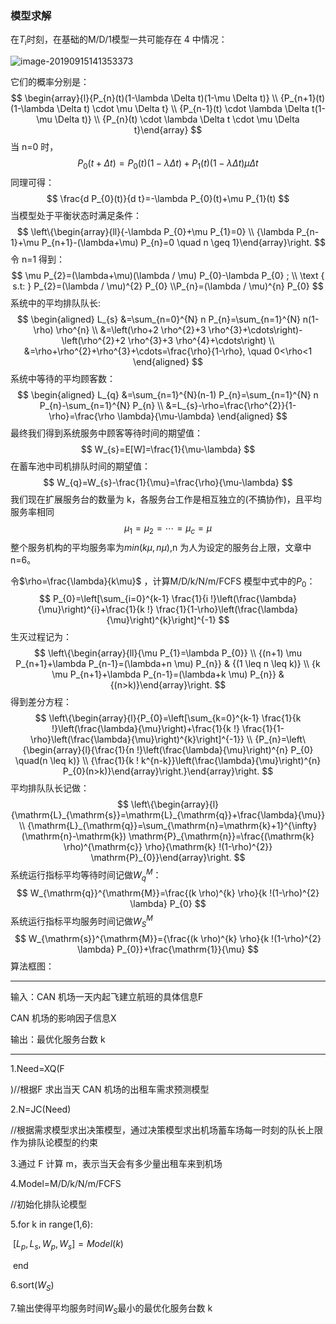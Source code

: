 ### 模型求解

在$T_i$时刻，在基础的M/D/1模型一共可能存在 4 中情况：

![image-20190915141353373](https://tva1.sinaimg.cn/large/006y8mN6ly1g706bu433nj30w608g0tu.jpg)

它们的概率分别是：
$$
\begin{array}{l}{P_{n}(t)(1-\lambda \Delta t)(1-\mu \Delta t)} \\ {P_{n+1}(t)(1-\lambda \Delta t) \cdot \mu \Delta t} \\ {P_{n-1}(t) \cdot \lambda \Delta t(1-\mu \Delta t)} \\ {P_{n}(t) \cdot \lambda \Delta t \cdot \mu \Delta t}\end{array}
$$
当 n=0 时，
$$
P_{0}(t+\Delta t)=P_{0}(t)(1-\lambda \Delta t)+P_{1}(t)(1-\lambda \Delta t) \mu \Delta t
$$
同理可得：
$$
\frac{d P_{0}(t)}{d t}=-\lambda P_{0}(t)+\mu P_{1}(t)
$$
当模型处于平衡状态时满足条件：
$$
\left\{\begin{array}{ll}{-\lambda P_{0}+\mu P_{1}=0} \\ {\lambda P_{n-1}+\mu P_{n+1}-(\lambda+\mu) P_{n}=0 \quad n \geq 1}\end{array}\right.
$$
令 n=1 得到：
$$
\mu P_{2}=(\lambda+\mu)(\lambda / \mu) P_{0}-\lambda P_{0} ; \\ \text { s.t: }  P_{2}=(\lambda / \mu)^{2} P_{0}
\\P_{n}=(\lambda / \mu)^{n} P_{0}
$$
系统中的平均排队队长:
$$
\begin{aligned} L_{s} &=\sum_{n=0}^{N} n P_{n}=\sum_{n=1}^{N} n(1-\rho) \rho^{n} \\ &=\left(\rho+2 \rho^{2}+3 \rho^{3}+\cdots\right)-\left(\rho^{2}+2 \rho^{3}+3 \rho^{4}+\cdots\right) \\ &=\rho+\rho^{2}+\rho^{3}+\cdots=\frac{\rho}{1-\rho}, \quad 0<\rho<1 \end{aligned}
$$
系统中等待的平均顾客数：
$$
\begin{aligned} L_{q} &=\sum_{n=1}^{N}(n-1) P_{n}=\sum_{n=1}^{N} n P_{n}-\sum_{n=1}^{N} P_{n} \\ &=L_{s}-\rho=\frac{\rho^{2}}{1-\rho}=\frac{\rho \lambda}{\mu-\lambda} \end{aligned}
$$
最终我们得到系统服务中顾客等待时间的期望值：
$$
W_{s}=E[W]=\frac{1}{\mu-\lambda}
$$
在蓄车池中司机排队时间的期望值：
$$
W_{q}=W_{s}-\frac{1}{\mu}=\frac{\rho}{\mu-\lambda}
$$
我们现在扩展服务台的数量为 k，各服务台工作是相互独立的(不搞协作)，且平均服务率相同
$$
\mu_{1}=\mu_{2}=\cdots=\mu_{c}=\mu
$$
整个服务机构的平均服务率为$min(k\mu,n\mu)$,n 为人为设定的服务台上限，文章中 n=6。

令$\rho=\frac{\lambda}{k\mu}$  ，计算M/D/k/N/m/FCFS 模型中式中的$P_0$：
$$
P_{0}=\left[\sum_{i=0}^{k-1} \frac{1}{i !}\left(\frac{\lambda}{\mu}\right)^{i}+\frac{1}{k !} \frac{1}{1-\rho}\left(\frac{\lambda}{\mu}\right)^{k}\right]^{-1}
$$
生灭过程记为：
$$
\left\{\begin{array}{ll}{\mu P_{1}=\lambda P_{0}} \\ {(n+1) \mu P_{n+1}+\lambda P_{n-1}=(\lambda+n \mu) P_{n}} & {(1 \leq n \leq k)} \\ {k \mu P_{n+1}+\lambda P_{n-1}=(\lambda+k \mu) P_{n}} & {(n>k)}\end{array}\right.
$$
得到差分方程：
$$
\left\{\begin{array}{l}{P_{0}=\left[\sum_{k=0}^{k-1} \frac{1}{k !}\left(\frac{\lambda}{\mu}\right)+\frac{1}{k !} \frac{1}{1-\rho}\left(\frac{\lambda}{\mu}\right)^{k}\right]^{-1}} \\ {P_{n}=\left\{\begin{array}{l}{\frac{1}{n !}\left(\frac{\lambda}{\mu}\right)^{n} P_{0} \quad(n \leq k)} \\ {\frac{1}{k ! k^{n-k}}\left(\frac{\lambda}{\mu}\right)^{n} P_{0}(n>k)}\end{array}\right.}\end{array}\right.
$$
平均排队队长记做：
$$
\left\{\begin{array}{l}{\mathrm{L}_{\mathrm{s}}=\mathrm{L}_{\mathrm{q}}+\frac{\lambda}{\mu}} \\ {\mathrm{L}_{\mathrm{q}}=\sum_{\mathrm{n}=\mathrm{k}+1}^{\infty}(\mathrm{n}-\mathrm{k}) \mathrm{P}_{\mathrm{n}}=\frac{(\mathrm{k} \rho)^{\mathrm{c}} \rho}{\mathrm{k} !(1-\rho)^{2}} \mathrm{P}_{0}}\end{array}\right.
$$
系统运行指标平均等待时间记做$W^M_q$：
$$
W_{\mathrm{q}}^{\mathrm{M}}=\frac{(k \rho)^{k} \rho}{k !(1-\rho)^{2} \lambda} P_{0}
$$
系统运行指标平均服务时间记做$W^M_S$
$$
W_{\mathrm{s}}^{\mathrm{M}}={\frac{(k \rho)^{k} \rho}{k !(1-\rho)^{2} \lambda} P_{0}}+\frac{\mathrm{1}}{\mu}
$$
算法框图：

---

输入：CAN 机场一天内起飞建立航班的具体信息F

CAN 机场的影响因子信息X

输出：最优化服务台数 k

---

1.Need=XQ(F

)//根据F 求出当天 CAN 机场的出租车需求预测模型

2.N=JC(Need)

//根据需求模型求出决策模型，通过决策模型求出机场蓄车场每一时刻的队长上限作为排队论模型的约束

3.通过 F 计算 m，表示当天会有多少量出租车来到机场

4.Model=M/D/k/N/m/FCFS

//初始化排队论模型

5.for k in range(1,6):

​		$[L_p,L_s,W_p,W_s]=Model(k)$

​	end

6.sort($W_S$)

7.输出使得平均服务时间$W_S$最小的最优化服务台数 k 

